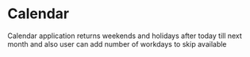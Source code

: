 # Calendar
Calendar application returns weekends and holidays after today till next month and also user can add number of workdays to skip available
